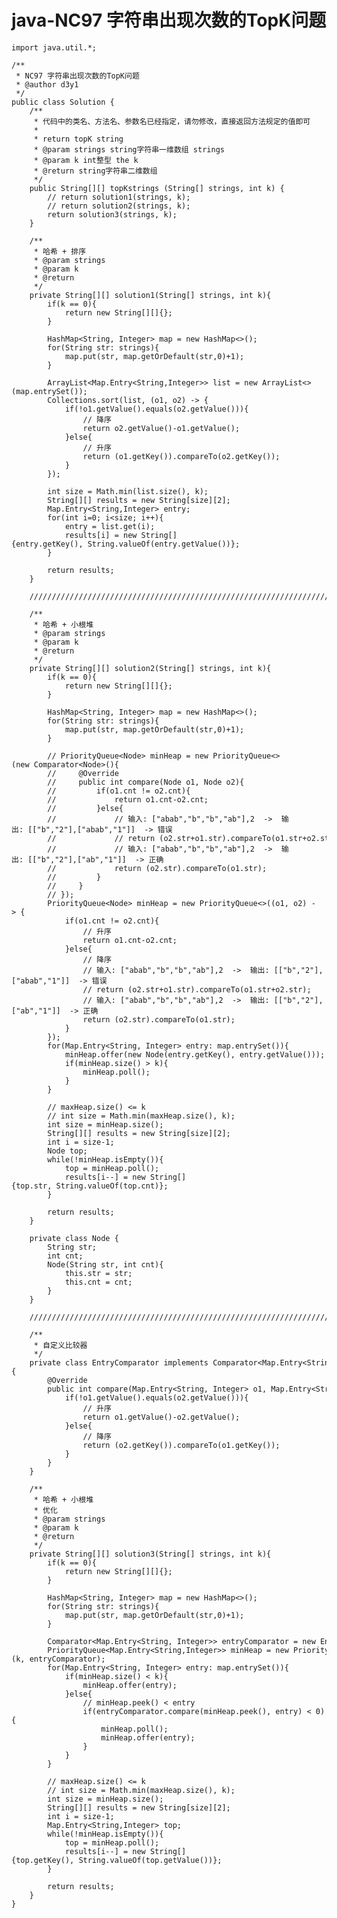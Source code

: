 # java-NC97 字符串出现次数的TopK问题


    import java.util.*;
    
    /**
     * NC97 字符串出现次数的TopK问题
     * @author d3y1
     */
    public class Solution {
        /**
         * 代码中的类名、方法名、参数名已经指定，请勿修改，直接返回方法规定的值即可
         *
         * return topK string
         * @param strings string字符串一维数组 strings
         * @param k int整型 the k
         * @return string字符串二维数组
         */
        public String[][] topKstrings (String[] strings, int k) {
            // return solution1(strings, k);
            // return solution2(strings, k);
            return solution3(strings, k);
        }
    
        /**
         * 哈希 + 排序
         * @param strings
         * @param k
         * @return
         */
        private String[][] solution1(String[] strings, int k){
            if(k == 0){
                return new String[][]{};
            }
    
            HashMap<String, Integer> map = new HashMap<>();
            for(String str: strings){
                map.put(str, map.getOrDefault(str,0)+1);
            }
    
            ArrayList<Map.Entry<String,Integer>> list = new ArrayList<>(map.entrySet());
            Collections.sort(list, (o1, o2) -> {
                if(!o1.getValue().equals(o2.getValue())){
                    // 降序
                    return o2.getValue()-o1.getValue();
                }else{
                    // 升序
                    return (o1.getKey()).compareTo(o2.getKey());
                }
            });
    
            int size = Math.min(list.size(), k);
            String[][] results = new String[size][2];
            Map.Entry<String,Integer> entry;
            for(int i=0; i<size; i++){
                entry = list.get(i);
                results[i] = new String[]{entry.getKey(), String.valueOf(entry.getValue())};
            }
    
            return results;
        }
    
        //////////////////////////////////////////////////////////////////////////////////////
    
        /**
         * 哈希 + 小根堆
         * @param strings
         * @param k
         * @return
         */
        private String[][] solution2(String[] strings, int k){
            if(k == 0){
                return new String[][]{};
            }
    
            HashMap<String, Integer> map = new HashMap<>();
            for(String str: strings){
                map.put(str, map.getOrDefault(str,0)+1);
            }
    
            // PriorityQueue<Node> minHeap = new PriorityQueue<>(new Comparator<Node>(){
            //     @Override
            //     public int compare(Node o1, Node o2){
            //         if(o1.cnt != o2.cnt){
            //             return o1.cnt-o2.cnt;
            //         }else{
            //             // 输入: ["abab","b","b","ab"],2  ->  输出: [["b","2"],["abab","1"]]  -> 错误
            //             // return (o2.str+o1.str).compareTo(o1.str+o2.str);
            //             // 输入: ["abab","b","b","ab"],2  ->  输出: [["b","2"],["ab","1"]]  -> 正确
            //             return (o2.str).compareTo(o1.str);
            //         }
            //     }
            // });
            PriorityQueue<Node> minHeap = new PriorityQueue<>((o1, o2) -> {
                if(o1.cnt != o2.cnt){
                    // 升序
                    return o1.cnt-o2.cnt;
                }else{
                    // 降序
                    // 输入: ["abab","b","b","ab"],2  ->  输出: [["b","2"],["abab","1"]]  -> 错误
                    // return (o2.str+o1.str).compareTo(o1.str+o2.str);
                    // 输入: ["abab","b","b","ab"],2  ->  输出: [["b","2"],["ab","1"]]  -> 正确
                    return (o2.str).compareTo(o1.str);
                }
            });
            for(Map.Entry<String, Integer> entry: map.entrySet()){
                minHeap.offer(new Node(entry.getKey(), entry.getValue()));
                if(minHeap.size() > k){
                    minHeap.poll();
                }
            }
    
            // maxHeap.size() <= k
            // int size = Math.min(maxHeap.size(), k);
            int size = minHeap.size();
            String[][] results = new String[size][2];
            int i = size-1;
            Node top;
            while(!minHeap.isEmpty()){
                top = minHeap.poll();
                results[i--] = new String[]{top.str, String.valueOf(top.cnt)};
            }
    
            return results;
        }
    
        private class Node {
            String str;
            int cnt;
            Node(String str, int cnt){
                this.str = str;
                this.cnt = cnt;
            }
        }
    
        //////////////////////////////////////////////////////////////////////////////////////
    
        /**
         * 自定义比较器
         */
        private class EntryComparator implements Comparator<Map.Entry<String,Integer>>{
            @Override
            public int compare(Map.Entry<String, Integer> o1, Map.Entry<String, Integer> o2) {
                if(!o1.getValue().equals(o2.getValue())){
                    // 升序
                    return o1.getValue()-o2.getValue();
                }else{
                    // 降序
                    return (o2.getKey()).compareTo(o1.getKey());
                }
            }
        }
    
        /**
         * 哈希 + 小根堆
         * 优化
         * @param strings
         * @param k
         * @return
         */
        private String[][] solution3(String[] strings, int k){
            if(k == 0){
                return new String[][]{};
            }
    
            HashMap<String, Integer> map = new HashMap<>();
            for(String str: strings){
                map.put(str, map.getOrDefault(str,0)+1);
            }
    
            Comparator<Map.Entry<String, Integer>> entryComparator = new EntryComparator();
            PriorityQueue<Map.Entry<String,Integer>> minHeap = new PriorityQueue<>(k, entryComparator);
            for(Map.Entry<String, Integer> entry: map.entrySet()){
                if(minHeap.size() < k){
                    minHeap.offer(entry);
                }else{
                    // minHeap.peek() < entry
                    if(entryComparator.compare(minHeap.peek(), entry) < 0){
                        minHeap.poll();
                        minHeap.offer(entry);
                    }
                }
            }
    
            // maxHeap.size() <= k
            // int size = Math.min(maxHeap.size(), k);
            int size = minHeap.size();
            String[][] results = new String[size][2];
            int i = size-1;
            Map.Entry<String,Integer> top;
            while(!minHeap.isEmpty()){
                top = minHeap.poll();
                results[i--] = new String[]{top.getKey(), String.valueOf(top.getValue())};
            }
    
            return results;
        }
    }

  

